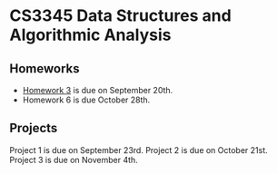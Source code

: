 CS3345 Data Structures and Algorithmic Analysis
=======

Homeworks
---------
* [Homework 3](hw3.txt) is due on September 20th.
* Homework 6 is due October 28th.

Projects
--------
Project 1 is due on September 23rd.
Project 2 is due on October 21st.
Project 3 is due on November 4th.
